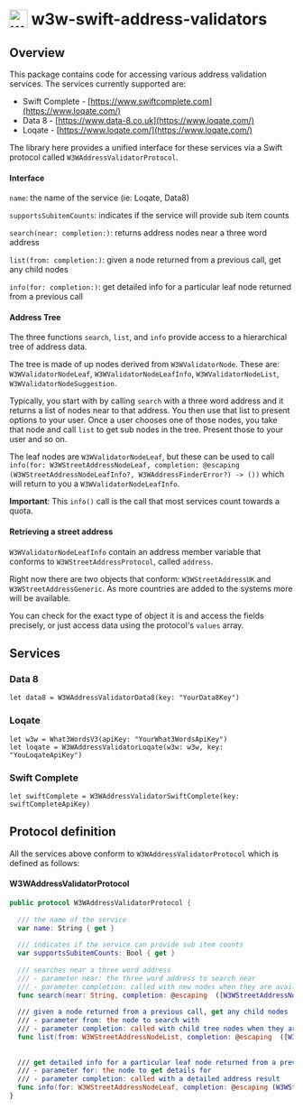 # <img valign='top' src="https://what3words.com/assets/images/w3w_square_red.png" width="32" height="32" alt="what3words">&nbsp;w3w-swift-address-validators

Overview
--------

This package contains code for accessing various address validation services.  The services currently supported are:

* Swift Complete - [https://www.swiftcomplete.com](https://www.loqate.com/)
* Data 8 - [https://www.data-8.co.uk](https://www.loqate.com/)
* Loqate - [https://www.loqate.com/](https://www.loqate.com/)

The library here provides a unified interface for these services via a Swift protocol called `W3WAddressValidatorProtocol`.

#### Interface

`name`: the name of the service (ie: Loqate, Data8)

`supportsSubitemCounts`: indicates if the service will provide sub item counts

`search(near: completion:)`: returns address nodes near a three word address

`list(from: completion:)`: given a node returned from a previous call, get any child nodes

`info(for: completion:)`: get detailed info for a particular leaf node returned from a previous call

#### Address Tree

The three functions `search`, `list`, and `info` provide access to a hierarchical tree of address data.

The tree is made of up nodes derived from `W3WValidatorNode`.  These are: `W3WValidatorNodeLeaf`, `W3WValidatorNodeLeafInfo`, `W3WValidatorNodeList`, `W3WValidatorNodeSuggestion`.

Typically, you start with by calling `search` with a three word address and it returns a list of nodes near to that address.  You then use that list to present options to your user.  Once a user chooses one of those nodes, you take that node and call `list` to get sub nodes in the tree.  Present those to your user and so on.

The leaf nodes are `W3WValidatorNodeLeaf`, but these can be used to call `info(for: W3WStreetAddressNodeLeaf, completion: @escaping (W3WStreetAddressNodeLeafInfo?, W3WAddressFinderError?) -> ())` which will return to you a `W3WValidatorNodeLeafInfo`.

**Important**: This `info()` call is the call that most services count towards a quota.

#### Retrieving a street address

`W3WValidatorNodeLeafInfo` contain an address member variable that conforms to `W3WStreetAddressProtocol`, called `address`.

Right now there are two objects that conform: `W3WStreetAddressUK` and `W3WStreetAddressGeneric`.  As more countries are added to the systems more will be available.

You can check for the exact type of object it is and access the fields precisely, or just access data using the protocol's `values` array.

Services
--------

### Data 8

```
let data8 = W3WAddressValidatorData8(key: "YourData8Key")
```

### Loqate

```
let w3w = What3WordsV3(apiKey: "YourWhat3WordsApiKey")
let loqate = W3WAddressValidatorLoqate(w3w: w3w, key: "YouLoqateApiKey")
```

### Swift Complete

```
let swiftComplete = W3WAddressValidatorSwiftComplete(key: swiftCompleteApiKey)
```

Protocol definition
-------------------

All the services above conform to `W3WAddressValidatorProtocol` which is defined as follows:

#### W3WAddressValidatorProtocol

```Swift
public protocol W3WAddressValidatorProtocol {
  
  /// the name of the service
  var name: String { get }
  
  /// indicates if the service can provide sub item counts
  var supportsSubitemCounts: Bool { get }
  
  /// searches near a three word address
  /// - parameter near: the three word address to search near
  /// - parameter completion: called with new nodes when they are available from the call
  func search(near: String, completion: @escaping  ([W3WStreetAddressNode], W3WAddressFinderError?) -> ())
  
  /// given a node returned from a previous call, get any child nodes
  /// - parameter from: the node to search with
  /// - parameter completion: called with child tree nodes when they are retrieved
  func list(from: W3WStreetAddressNodeList, completion: @escaping  ([W3WStreetAddressNode], W3WAddressFinderError?) -> ())
  
  
  /// get detailed info for a particular leaf node returned from a previous call
  /// - parameter for: the node to get details for
  /// - parameter completion: called with a detailed address result
  func info(for: W3WStreetAddressNodeLeaf, completion: @escaping (W3WStreetAddressNodeLeafInfo?, W3WAddressFinderError?) -> ())
}
```

